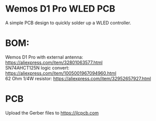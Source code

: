 # Wemos D1 Pro WLED PCB  
A simple PCB design to quickly solder up a WLED controller.  
  
# BOM:  
Wemos D1 Pro with external antenna: https://aliexpress.com/item/32801063577.html  
SN74AHCT125N logic convert: https://aliexpress.com/item/1005001967094960.html  
62 Ohm 1/4W resistor: https://aliexpress.com/item/32952657927.html  
  
# PCB  
Upload the Gerber files to https://jlcpcb.com
